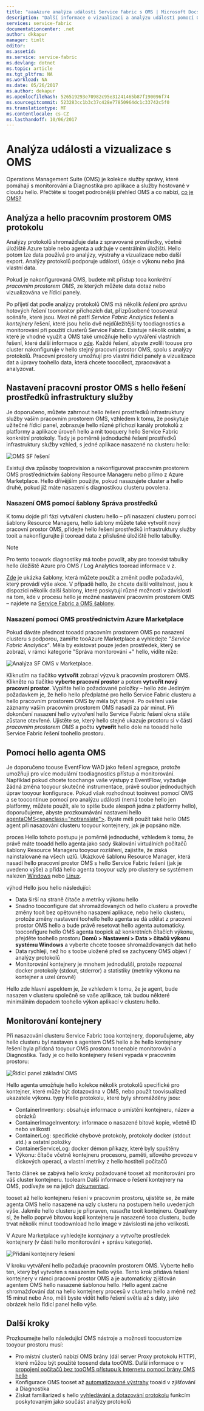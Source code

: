 ```yaml
---
title: "aaaAzure analýza události Service Fabric s OMS | Microsoft Docs"
description: "Další informace o vizualizaci a analýzu událostí pomocí OMS pro monitorování a Diagnostika Azure Service Fabric clusterů."
services: service-fabric
documentationcenter: .net
author: dkkapur
manager: timlt
editor: 
ms.assetid: 
ms.service: service-fabric
ms.devlang: dotnet
ms.topic: article
ms.tgt_pltfrm: NA
ms.workload: NA
ms.date: 05/26/2017
ms.author: dekapur
ms.openlocfilehash: 526519293e70982c95e31241465b87f190096f74
ms.sourcegitcommit: 523283cc1b3c37c428e77850964dc1c33742c5f0
ms.translationtype: MT
ms.contentlocale: cs-CZ
ms.lasthandoff: 10/06/2017
---
```

# <a name="event-analysis-and-visualization-with-oms"></a>Analýza události a vizualizace s OMS

Operations Management Suite (OMS) je kolekce služby správy, které pomáhají s monitorování a Diagnostika pro aplikace a služby hostované v cloudu hello. Přečtěte si tooget podrobnější přehled OMS a co nabízí, [co je OMS?](../operations-management-suite/operations-management-suite-overview.md)

## <a name="log-analytics-and-hello-oms-workspace"></a>Analýza a hello pracovním prostorem OMS protokolu

Analýzy protokolů shromažďuje data z spravované prostředky, včetně úložiště Azure table nebo agenta a udržuje v centrálním úložišti. Hello potom lze data používá pro analýzy, výstrahy a vizualizace nebo další export. Analýzy protokolů podporuje události, údaje o výkonu nebo jiná vlastní data.

Pokud je nakonfigurovaná OMS, budete mít přístup tooa konkrétní *pracovním prostorem OMS*, ze kterých můžete data dotaz nebo vizualizována ve řídicí panely.

Po přijetí dat podle analýzy protokolů OMS má několik *řešení pro správu* hotových řešení toomonitor příchozích dat, přizpůsobené tooseveral scénáře, které jsou. Mezi ně patří *Service Fabric Analytics* řešení a *kontejnery* řešení, které jsou hello dvě nejdůležitější ty toodiagnostics a monitorování při použití clusterů Service Fabric. Existuje několik ostatní, a které je vhodné využít a OMS také umožňuje hello vytváření vlastních řešení, které další informace o [zde](../operations-management-suite/operations-management-suite-solutions.md). Každé řešení, abyste zvolili toouse pro cluster nakonfiguruje v hello stejný pracovní prostor OMS, spolu s analýzy protokolů. Pracovní prostory umožňují pro vlastní řídicí panely a vizualizace dat a úpravy toohello data, která chcete toocollect, zpracovávat a analyzovat.

## <a name="setting-up-an-oms-workspace-with-hello-service-fabric-solution"></a>Nastavení pracovní prostor OMS s hello řešení prostředků infrastruktury služby

Je doporučeno, můžete zahrnout hello řešení prostředků infrastruktury služby vaším pracovním prostorem OMS, vzhledem k tomu, že poskytuje užitečné řídicí panel, zobrazuje hello různé příchozí kanály protokolů z platformy a aplikace úroveň hello a mít tooquery hello Service Fabric konkrétní protokoly. Tady je poměrně jednoduché řešení prostředků infrastruktury služby vzhled, s jedné aplikace nasazené na clusteru hello:

![OMS SF řešení](media/service-fabric-diagnostics-event-analysis-oms/service-fabric-solution.png)

Existují dva způsoby tooprovision a nakonfigurovat pracovním prostorem OMS prostřednictvím šablony Resource Manageru nebo přímo z Azure Marketplace. Hello dřívějším použijte, pokud nasazujete cluster a hello druhé, pokud již máte nasazení s diagnostikou clusteru povolena.

### <a name="deploying-oms-using-a-resource-management-template"></a>Nasazení OMS pomocí šablony Správa prostředků

K tomu dojde při fázi vytváření clusteru hello – při nasazení clusteru pomocí šablony Resource Manageru, hello šablony můžete také vytvořit nový pracovní prostor OMS, přidejte hello řešení prostředků infrastruktury služby tooit a nakonfigurujte ji tooread data z příslušné úložiště hello tabulky.

>[!NOTE]
>Pro tento toowork diagnostiky má toobe povolit, aby pro tooexist tabulky hello úložiště Azure pro OMS / Log Analytics tooread informace v z.

[Zde](https://azure.microsoft.com/resources/templates/service-fabric-oms/) je ukázka šablony, která můžete použít a změnit podle požadavků, který provádí výše akce. V případě hello, že chcete další volitelnost, jsou k dispozici několik další šablony, které poskytují různé možnosti v závislosti na tom, kde v procesu hello je možné nastavení pracovním prostorem OMS – najdete na [Service Fabric a OMS šablony](https://azure.microsoft.com/resources/templates/?term=service+fabric+OMS).

### <a name="deploying-oms-using-through-azure-marketplace"></a>Nasazení pomocí OMS prostřednictvím Azure Marketplace

Pokud dáváte přednost tooadd pracovním prostorem OMS po nasazení clusteru s podporou, zamiřte tooAzure Marketplace a vyhledejte *"Service Fabric Analytics"*. Měla by existovat pouze jeden prostředek, který se zobrazí, v rámci kategorie "Správa monitorování +" hello, vidíte níže:

![Analýza SF OMS v Marketplace.](media/service-fabric-diagnostics-event-analysis-oms/service-fabric-analytics.png)

Kliknutím na tlačítko **vytvořit** zobrazí výzvu k pracovním prostorem OMS. Klikněte na tlačítko **vyberte pracovní prostor** a potom **vytvořit nový pracovní prostor**. Vyplňte hello požadované položky – hello zde Jediným požadavkem je, že hello hello předplatné pro hello Service Fabric clusteru a hello pracovním prostorem OMS by měla být stejné. Po ověření vaše záznamy vaším pracovním prostorem OMS nasadí za pár minut. Při dokončení nasazení hello vytvoření hello Service Fabric řešení okna stále zůstane otevřené. Ujistěte se, který hello stejné ukazuje prostoru si v části *pracovním prostorem OMS* a počtu **vytvořit** hello dole na tooadd hello Service Fabric řešení toohello prostoru.

## <a name="using-hello-oms-agent"></a>Pomocí hello agenta OMS

Je doporučeno toouse EventFlow WAD jako řešení agregace, protože umožňují pro více modulární toodiagnostics přístup a monitorování. Například pokud chcete toochange vaše výstupy z EventFlow, vyžaduje žádná změna tooyour skutečné instrumentace, právě soubor jednoduchých úprav tooyour konfigurace. Pokud však rozhodnout tooinvest pomocí OMS a se toocontinue pomocí pro analýzu událostí (nemá toobe hello jen platformy, můžete použít, ale to spíše bude alespoň jedna z platformy hello), doporučujeme, abyste prozkoumávání nastavení hello [</C0>agentaOMS<spanclass="notranslate">](../log-analytics/log-analytics-windows-agents.md).</span> Byste měli použít také hello OMS agent při nasazování clusteru tooyour kontejnery, jak je popsáno níže.

proces Hello tohoto postupu je poměrně jednoduché, vzhledem k tomu, že právě máte tooadd hello agenta jako sady škálování virtuálních počítačů šablony Resource Manageru tooyour rozšíření, zajistíte, že získá nainstalované na všech uzlů. Ukázkové šablonu Resource Manager, která nasadí hello pracovní prostor OMS s hello Service Fabric řešení (jak je uvedeno výše) a přidá hello agenta tooyour uzly pro clustery se systémem nalezen [Windows](https://github.com/ChackDan/Service-Fabric/tree/master/ARM%20Templates/SF%20OMS%20Samples/Windows) nebo [Linux](https://github.com/ChackDan/Service-Fabric/tree/master/ARM%20Templates/SF%20OMS%20Samples/Linux).

výhod Hello jsou hello následující:

* Data širší na straně čítače a metriky výkonu hello
* Snadno tooconfigure dat shromažďovaných od hello clusteru a proveďte změny tooit bez opětovného nasazení aplikace, nebo hello clusteru, protože změny nastavení toohello hello agenta se dá udělat z pracovní prostor OMS hello a bude právě resetovat hello agenta automaticky. tooconfigure hello OMS agenta toopick až konkrétních čítačích výkonu, přejděte toohello prostoru **Domů > Nastavení > Data > čítačů výkonu systému Windows** a vyberte chcete toosee shromažďovaných dat hello
* Data rychleji, než ho s toobe uložené před se zachyceny OMS objeví / analýzy protokolů
* Monitorování kontejnery je mnohem jednodušší, protože rozpoznal docker protokoly (stdout, stderror) a statistiky (metriky výkonu na kontejner a uzel úrovně)

Hello zde hlavní aspektem je, že vzhledem k tomu, že je agent, bude nasazen v clusteru společně se vaše aplikace, tak budou některé minimálním dopadem toohello výkon aplikací v clusteru hello.

## <a name="monitoring-containers"></a>Monitorování kontejnery

Při nasazování clusteru Service Fabric tooa kontejnery, doporučujeme, aby hello clusteru byl nastaven s agentem OMS hello a že hello kontejnery řešení byla přidaná tooyour OMS prostoru tooenable monitorování a Diagnostika. Tady je co hello kontejnery řešení vypadá v pracovním prostoru:

![Řídicí panel základní OMS](./media/service-fabric-diagnostics-event-analysis-oms/oms-containers-dashboard.png)

Hello agenta umožňuje hello kolekce několik protokolů specifické pro kontejner, které může být dotazována v OMS, nebo použít toovisualized ukazatele výkonu. typy Hello protokolu, které byly shromážděny jsou:

* ContainerInventory: obsahuje informace o umístění kontejneru, název a obrázků
* ContainerImageInventory: informace o nasazené bitové kopie, včetně ID nebo velikosti
* ContainerLog: specifické chybové protokoly, protokoly docker (stdout atd.) a ostatní položky
* ContainerServiceLog: docker démon příkazy, které byly spuštěny
* Výkonu: čítače včetně kontejneru procesoru, paměti, síťového provozu v diskových operací, a vlastní metriky z hello hostiteli počítačů

Tento článek se zabývá hello kroky požadované tooset až monitorování pro váš cluster kontejneru. toolearn Další informace o řešení kontejnery na OMS, podívejte se na jejich [dokumentaci](../log-analytics/log-analytics-containers.md).

tooset až hello kontejneru řešení v pracovním prostoru, ujistěte se, že máte agenta OMS hello nasazené na uzly clusteru na postupem hello uvedených výše. Jakmile hello clusteru je připraven, nasaďte tooit kontejneru. Opatřeny si, že hello poprvé bitovou kopii kontejneru je nasazené tooa clusteru, bude trvat několik minut toodownload hello image v závislosti na jeho velikosti.

V Azure Marketplace vyhledejte *kontejnery* a vytvořte prostředek kontejnery (v části hello monitorování + správu kategorie).

![Přidání kontejnery řešení](./media/service-fabric-diagnostics-event-analysis-oms/containers-solution.png)

V kroku vytváření hello požaduje pracovním prostorem OMS. Vyberte hello ten, který byl vytvořen s nasazením hello výše. Tento krok přidává řešení kontejnery v rámci pracovní prostor OMS a je automaticky zjišťován agentem OMS hello nasazené šablonou hello. Hello agent začne shromažďování dat na hello kontejnery procesů v clusteru hello a méně než 15 minut nebo Ano, měli byste vidět hello řešení světla až s daty, jako obrázek hello řídicí panel hello výše.


## <a name="next-steps"></a>Další kroky

Prozkoumejte hello následující OMS nástroje a možnosti toocustomize tooyour prostoru musí:

* Pro místní clusterů nabízí OMS brány (dál server Proxy protokolu HTTP), které můžou být použité toosend data tooOMS. Další informace o v [propojení počítačů bez tooOMS přístupu k Internetu pomocí brány OMS hello](../log-analytics/log-analytics-oms-gateway.md)
* Konfigurace OMS tooset až [automatizované výstrahy](../log-analytics/log-analytics-alerts.md) tooaid v zjišťování a Diagnostika
* Získat familiarized s hello [vyhledávání a dotazování protokolu](../log-analytics/log-analytics-log-searches.md) funkcím poskytovaným jako součást analýzy protokolů
